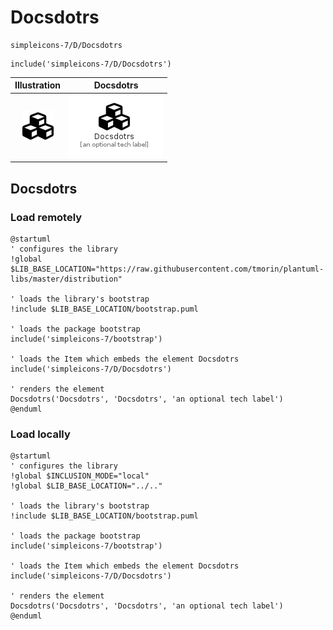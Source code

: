 # Docsdotrs


```text
simpleicons-7/D/Docsdotrs
```

```text
include('simpleicons-7/D/Docsdotrs')
```



| Illustration | Docsdotrs |
| :---: | :---: |
| ![illustration for Illustration](../../simpleicons-7/D/Docsdotrs.png) | ![illustration for Docsdotrs](../../simpleicons-7/D/Docsdotrs.Local.png) |




## Docsdotrs

### Load remotely
```plantuml
@startuml
' configures the library
!global $LIB_BASE_LOCATION="https://raw.githubusercontent.com/tmorin/plantuml-libs/master/distribution"

' loads the library's bootstrap
!include $LIB_BASE_LOCATION/bootstrap.puml

' loads the package bootstrap
include('simpleicons-7/bootstrap')

' loads the Item which embeds the element Docsdotrs
include('simpleicons-7/D/Docsdotrs')

' renders the element
Docsdotrs('Docsdotrs', 'Docsdotrs', 'an optional tech label')
@enduml
```

### Load locally
```plantuml
@startuml
' configures the library
!global $INCLUSION_MODE="local"
!global $LIB_BASE_LOCATION="../.."

' loads the library's bootstrap
!include $LIB_BASE_LOCATION/bootstrap.puml

' loads the package bootstrap
include('simpleicons-7/bootstrap')

' loads the Item which embeds the element Docsdotrs
include('simpleicons-7/D/Docsdotrs')

' renders the element
Docsdotrs('Docsdotrs', 'Docsdotrs', 'an optional tech label')
@enduml
```

